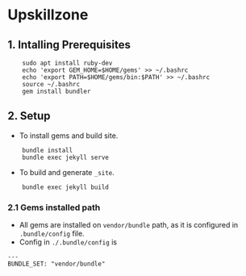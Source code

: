 # Upskillzone

## 1. Intalling Prerequisites
```
    sudo apt install ruby-dev
    echo 'export GEM_HOME=$HOME/gems' >> ~/.bashrc
    echo 'export PATH=$HOME/gems/bin:$PATH' >> ~/.bashrc
    source ~/.bashrc
    gem install bundler
```

## 2. Setup
- To install gems and build site.
```
    bundle install
    bundle exec jekyll serve
```
- To build and generate `_site`.
```
    bundle exec jekyll build
```

### 2.1 Gems installed path
- All gems are installed on `vendor/bundle` path, as it is configured in
`.bundle/config` file.
- Config in `./.bundle/config` is
```
---
BUNDLE_SET: "vendor/bundle"
```
